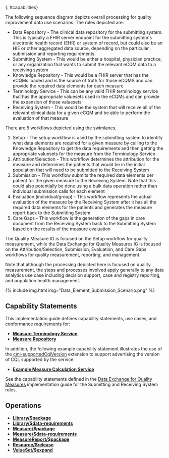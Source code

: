 {: #capabilities}

The following sequence diagram depicts overall processing for quality improvement data use scenarios. The roles depicted are:

* Data Repository - The clinical data repository for the submitting system. This is typically a FHIR server endpoint for the submitting system's electronic health record (EHR) or system of record, but could also be an HIE or other aggregated data source, depending on the particular submission and reporting requirements.
* Submitting System - This would be either a hospital, physician practice, or any organization that wants to submit the relevant eCQM data to a receiving system
* Knowledge Repository - This would be a FHIR server that has the eCQMs loaded and is the source of truth for those eCQMS and can provide the required data elements for each measure
* Terminology Service - This can be any valid FHIR terminology service that has the appropriate valuesets used in the eCQMs and can provide the expansion of those valuesets
* Receiving System - This would be the system that will receive all of the relevant clinical data for a given eCQM and be able to perform the evaluation of that measure

There are 5 workflows depicted using the swimlanes.

1. Setup - The setup workflow is used by the submitting system to identify what data elements are required for a given measure by calling to the Knowledge Repository to get the data requirements and then getting the appropriate valuesets for the measure from the Terminology Service
2. Attribution/Selection - This workflow determines the attribution for the measure and determines the patients that would be in the initial population that will need to be submitted to the Receiving System
3. Submission - This workflow submits the required data elements per patient for the given measure to the Receiving System. Note that this could also potentially be done using a bulk data operation rather than individual submission calls for each element
4. Evaluation (individual/group) - This workflow represents the actual evaluation of the measure by the Receiving System after it has all the required data elements for the patients and generates the measure report back to the Submitting System
5. Care Gaps - This workflow is the generation of the gaps in care document from the Receiving System back to the Submitting System based on the results of the measure evaluation

The Quality Measure IG is focused on the Setup workflow for quality measurement, while the Data Exchange for Quality Measures IG is focused on the Attribution/Selection, Submission, Evaluation, and Care Gaps workflows for quality measurement, reporting, and management.

Note that although the processing depicted here is focused on quality measurement, the steps and processes involved apply generally to any data analytics use case including decision support, case and registry reporting, and population health management.

{% include img.html img="Data_Element_Submission_Scenario.png" %}

## Capability Statements

This implementation guide defines capability statements, use cases, and conformance requirements for:

* [**Measure Terminology Service**](measure-terminology-service.html)
* [**Measure Repository**](measure-repository-service.html)

In addition, the following example capability statement illustrates the use of the [cmi-supportedCqlVersion](StructureDefinition-cmi-supportedCqlVersion.html) extension to support advertising the version of CQL supported by the service:

* [**Example Measure Calculation Service**](CapabilityStatement-measure-calculation-service-example.html)

See the capability statements defined in the [Data Exchange for Quality Measures](https://hl7.org/fhir/us/davinci-deqm/) implementation guide for the Submitting and Receiving System roles.

## Operations

* [**Library/$package**](OperationDefinition-Library-package.html)
* [**Library/$data-requirements**](OperationDefinition-Library-data-requirements.html)
* [**Measure/$package**](OperationDefinition-Measure-package.html)
* [**Measure/$data-requirements**](OperationDefinition-Measure-data-requirements.html)
* [**MeasureReport/$package**](OperationDefinition-MeasureReport-package.html)
* [**Resource/$release**](OperationDefinition-KnowledgeArtifact-release.html)
* [**ValueSet/$expand**](OperationDefinition-ValueSet-expand.html)

